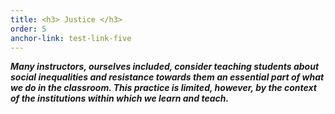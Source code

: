 ```yaml
---
title: <h3> Justice </h3>
order: 5
anchor-link: test-link-five
---
```

***Many instructors, ourselves included, consider teaching students about social inequalities and resistance towards them an essential part of what we do in the classroom. This practice is limited, however, by the context of the institutions within which we learn and teach.*** <a href="#test-link-five"></a>